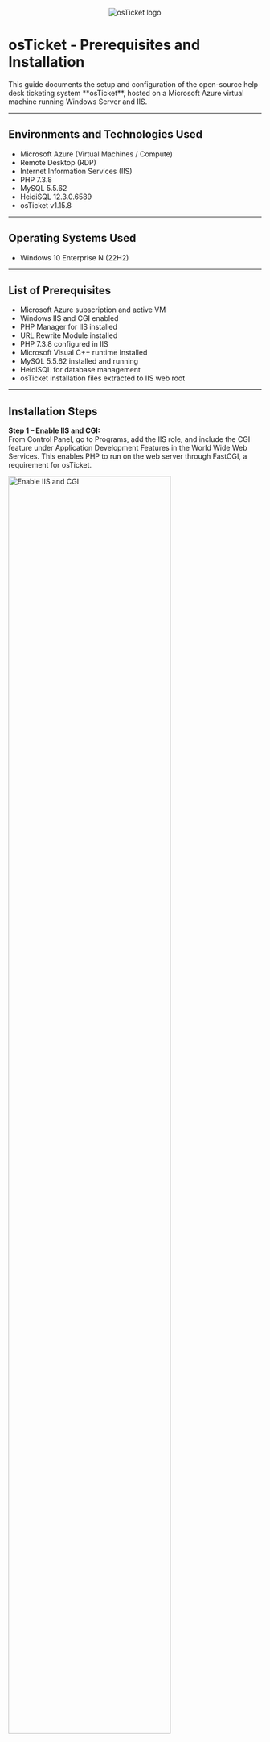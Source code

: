 <p align="center">
  <img src="https://i.imgur.com/Clzj7Xs.png" alt="osTicket logo"/>
</p>

<h1>osTicket - Prerequisites and Installation</h1>
This guide documents the setup and configuration of the open-source help desk ticketing system **osTicket**, hosted on a Microsoft Azure virtual machine running Windows Server and IIS.

---

<h2>Environments and Technologies Used</h2>

- Microsoft Azure (Virtual Machines / Compute)
- Remote Desktop (RDP)
- Internet Information Services (IIS)
- PHP 7.3.8
- MySQL 5.5.62
- HeidiSQL 12.3.0.6589
- osTicket v1.15.8

---

<h2>Operating Systems Used</h2>

- Windows 10 Enterprise N </b> (22H2)

---

<h2>List of Prerequisites</h2>

- Microsoft Azure subscription and active VM
- Windows IIS and CGI enabled
- PHP Manager for IIS installed
- URL Rewrite Module installed
- PHP 7.3.8 configured in IIS
- Microsoft Visual C++ runtime Installed
- MySQL 5.5.62 installed and running
- HeidiSQL for database management
- osTicket installation files extracted to IIS web root

---

<h2>Installation Steps</h2>


<p>
<strong>Step 1 – Enable IIS and CGI:</strong><br/>
From Control Panel, go to Programs, add the IIS role, and include the CGI feature under Application Development Features in the World Wide Web Services. This enables PHP to run on the web server through FastCGI, a requirement for osTicket.
</p>
<p>
  <img src="https://i.imgur.com/lvt8SfC.png" height="80%" width="80%" alt="Enable IIS and CGI"/>
</p>
<br />


<p>
<strong>Step 2 – Install Dependencies:</strong><br/>
Install PHP Manager for IIS and the URL Rewrite Module from the provided installation files. These components ensure IIS can interpret PHP and handle dynamic web content correctly.
</p>
<p>
  <img src="https://i.imgur.com/rXy749I.png" height="80%" width="80%" alt="Install PHP Manager"/>

Using the PHP install wizard install PHP
  
  <img src="https://i.imgur.com/2fbT3OU.png" height="80%" width="80%" alt="Install URL Rewrite Module"/>

With the URL Rewrite Module install URL Rewrite
  
</p>
<br />


<p>
<strong>Step 3 – Configure PHP:</strong><br/>
Extract the provided PHP 7.3.8 package to <code>C:\PHP</code>. Verify Files Extracted Correctly into <code>C:/PHP</code>
</p>
<p>
  <img src="https://i.imgur.com/qNUjfVr.png" height="80%" width="80%" alt="PHP Setup Before Extract"/>
  <img src="https://i.imgur.com/utMdGwq.png" height="80%" width="80%" alt="PHP Setup After Extract"/>
</p>
<br />


<p>
<strong>Step 4 – Install VC_redist.x86.exe for Microsoft C++:</strong><br/>
Install VC_redist.x86.exe which installs the Microsoft Visual C++ runtime dependencies required by PHP to operate under IIS. It ensures stable and compatible PHP execution for the osTicket application.
</p>
<p>
  <img src="https://i.imgur.com/vsG0zXV.png height="80%" width="80%" alt="MySQL Installation"/>
</p>
<br />


<p>
<strong>Step 5 – Install and Configure MySQL:</strong><br/>
Install MySQL 5.5.62 with standard configuration. Set a username & password then confirm that the MySQL service is running. This database server will store osTicket’s ticketing and user data.
</p>
<p>
  <img src="https://i.imgur.com/TBXJX8X.png" height="80%" width="80%" alt="MySQL Post Install Wizard"/>
  <img src="https://i.imgur.com/mGOk1x0.png" height="80%" width="80%" alt="MySQL Account Setup "/>
  <img src="https://i.imgur.com/zyDxcKV.png" height="80%" width="80%" alt="MySQL server Configuration"/>
</p>
<br />


<p>
<strong>Step 6 – Register PHP within IIS:</strong><br/>
To make the Web Server aware of PHP on the computer. Register PHP from within IIS under Administrator Access. PHP Manager -> <code>C:\PHP\php-cgi.exe</code> After Registering the PHP restart the Server.
</p>
<p>
  <img src="https://i.imgur.com/o2vOtoK.png" height="80%" width="80%" alt="IIS Search (Run as Administrator"/>

Run as Administrator
  
  <img src="https://i.imgur.com/KaHm2sZ.png" height="80%" width="80%" alt="IIS Menu (PHP Manager)"/>

Access PHP Manager
  
  <img src="https://i.imgur.com/8OdZRak.png" height="80%" width="80%" alt="PHP Manager before Register"/>

Select Register New PHP Version
  
  <img src="https://i.imgur.com/Ydm4xgV.png" height="80%" width="80%" alt="PHP Manager at Register"/>

Serach in the C: Drive in the PHP file we made earlier for php-cgi.exe

</p>
<br />


<p>
<strong>Step 7 – Deploy osTicket Files:</strong><br/>
Copy the “upload” folder from the osTicket installation files to <code>C:\inetpub\wwwroot</code> and rename it to <code>osTicket</code>. Restart IIS and confirm the folder is accessible at <code>http://localhost/osTicket</code>.
</p>
<p>
  <img src="https://i.imgur.com/olif1kl.png" height="80%" width="80%" alt="Extract osTicket Files"/>

Extract osTicket Files
  
  <img src="https://i.imgur.com/dpaaura.png" height="80%" width="80%" alt="Copy Upload to C Drive inetpub\wwwroot"/>

Copy Upload File to C:\inetpub\wwwroot
  
  <img src="https://i.imgur.com/9EqpCB9.png" height="80%" width="80%" alt="Change name of Folder to osTicket"/>

Change name of folder to osTicket, after this restart the IIS Server
  
</p>
<br />

<p>
<strong>Step 8 – Enable PHP Extensions:</strong><br/>
Within PHP Manager, enable <code>php_imap.dll</code>, <code>php_intl.dll</code>, and <code>php_opcache.dll</code>. Restart IIS to apply changes. These extensions are required for email integration, localization, and performance caching.
</p>
<p>
<img src="https://i.imgur.com/EuRnFxL.png" height="80%" width="80%" alt="osTicket Web Site Page"/>

In IIS access osTicket under Sites->Default Web Site and Select Browse *:80

<img src="https://i.imgur.com/VZj20Qo.png" height="80%" width="80%" alt="osTicket Web Site"/>

This Web Page will open allowing you to install osTicket, First we need to add Extensions

<img src="https://i.imgur.com/WcPyx6t.png" height="80%" width="80%" alt="osTicket PHP Manager Extension Change"/>

In IIS, inside osTicket access PHP Manager and Select Enable or disable extension then enable php_imap.dll, php_intl.dll, & php_opcache.dll.

<img src="https://i.imgur.com/24F8L9s.png" height="80%" width="80%" alt="osTicket Installer after Extension Enabled"/>

Refresh the osTicket Installer Web Page to see three of the missing extensions have been enabled.

<img src="https://i.imgur.com/uG2NQVr.png" height="80%" width="80%" alt="ost-config Rename"/>

Inside the C drive->inetpub->wwwroot->osTicket->Include search for ost-sampleconfig.php and rename it to ost-config.php

<img src="https://i.imgur.com/zMGQiRo.png" height="80%" width="80%" alt="Disable Inheritance"/>

Access the ost-config.php Properties and disable Inheritance removing all objects

<img src="https://i.imgur.com/5aVzbxY.png" height="80%" width="80%" alt="Add Everyone for Permissionss"/>

Alter Permissions to give Everyone Full Access to the System
  
</p>
<br />


<p>
<strong>Step 9 – Create the Database:</strong><br/>
Using HeidiSQL, connect to MySQL with your root credentials. Create a new database named <code>osTicket</code>. This will store all help desk tickets, users, and system settings.
</p
<p>
<img src="https://i.imgur.com/6gaVp3w.png" height="80%" width="80%" alt="Install HeidiSQL"/>

Install HeidiSQL

<img src="https://i.imgur.com/racucnY.png" height="80%" width="80%" alt="Run HeidiSQL"/>

After installing HeidiSQL, Run it

<img src="https://i.imgur.com/0DYo8HC.png" height="80%" width="80%" alt="Login to HeidiSQL"/>

Using the login you made during the configuration sign into HeidiSQL

<img src="https://i.imgur.com/D3M8DlB.png" height="80%" width="80%" alt="Make a new osTicket Database"/>

Insidr HeidiSQL, make a new database under the name of "osTicket" then return back to the Installer

<img src="https://i.imgur.com/6YLVzSm.png" height="80%" width="80%" alt="osTicket Account set up"/>

Fill out the information to make the osTicket Account. Input your newly made SQL information into the Database Settings then click Install

<img src="https://i.imgur.com/ExSMm9l.png" height="80%" width="80%" alt="osTicket login"/>

Attempt to login into the adminuser account that was made by going to [localhost/osTicket](http://localhost/osTicket/scp/login.php). Use adminuser and password created.

</p>
<br />


<p>
<strong>Step 10 – Post-Installation Security:</strong><br/>
Delete the <code>setup</code> folder in the osTicket directory and set <code>ost-config.php</code> to read-only. Log into the admin panel and verify you can create, assign, and resolve tickets.
</p>
<p>
<img src="https://i.imgur.com/nSLsY6k.png" height="80%" width="80%" alt="Delete Setup Folder"/>

Delete the Setup Folder inside inetpub\wwwroot\osTicket in the C Drive

<img src="https://i.imgur.com/yavlkzr.png" height="80%" width="80%" alt="Change ost-config to Read Only"/>

Change the ost-config.php settings to be Read Only
  
</p>
<br />

---

<h2>Final Verification</h2>

- Public Portal: <code>http://localhost/osTicket</code>  
- Admin Portal: <code>http://localhost/osTicket/scp</code>  
- Confirmed successful ticket creation, assignment, and resolution.  
- Verified IIS, PHP, and MySQL services are active.

---

<h2>End Result</h2>
A fully functional osTicket deployment demonstrating configuration of a web application stack (IIS, PHP, MySQL) within an Azure-hosted Windows environment. This project highlights core skills in system setup, troubleshooting, and environment management.
